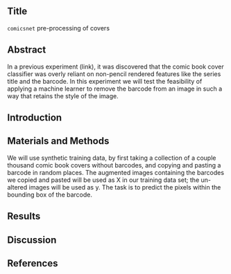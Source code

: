 ## Title
`comicsnet` pre-processing of covers

## Abstract
In a previous experiment (link), it was discovered that the comic book cover classifier
was overly reliant on non-pencil rendered features like the series title and the barcode.
In this experiment we will test the feasibility of applying a machine learner to remove
the barcode from an image in such a way that retains the style of the image.

## Introduction

## Materials and Methods
We will use synthetic training data, by first taking a collection of a couple thousand
comic book covers without barcodes, and copying and pasting a barcode in random places.
The augmented images containing the barcodes we copied and pasted will be used as X in our
training data set; the un-altered images will be used as y. The task is to predict the pixels
within the bounding box of the barcode.

## Results

## Discussion

## References